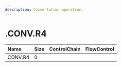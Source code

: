 ```yaml
---
description: Convertation operation.
---
```


# .CONV.R4

| Name | Size | ControlChain | FlowControl |
| :--- | :--- | :--- | :--- |
| CONV.R4 | 0 |  |  |


